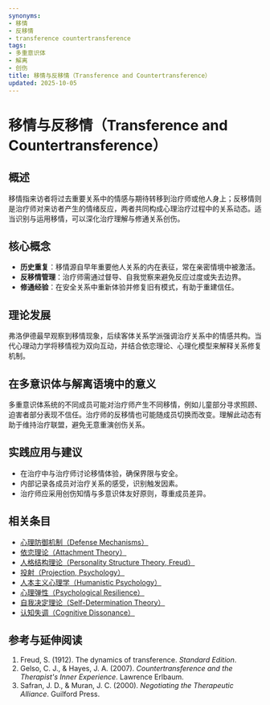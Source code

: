 ```yaml
---
synonyms:
- 移情
- 反移情
- transference countertransference
tags:
- 多重意识体
- 解离
- 创伤
title: 移情与反移情（Transference and Countertransference）
updated: 2025-10-05
---
```


# 移情与反移情（Transference and Countertransference）

## 概述

移情指来访者将过去重要关系中的情感与期待转移到治疗师或他人身上；反移情则是治疗师对来访者产生的情绪反应，两者共同构成心理治疗过程中的关系动态。适当识别与运用移情，可以深化治疗理解与修通关系创伤。

## 核心概念

- **历史重复**：移情源自早年重要他人关系的内在表征，常在亲密情境中被激活。
- **反移情管理**：治疗师需通过督导、自我觉察来避免反应过度或失去边界。
- **修通经验**：在安全关系中重新体验并修复旧有模式，有助于重建信任。

## 理论发展

弗洛伊德最早观察到移情现象，后续客体关系学派强调治疗关系中的情感共构。当代心理动力学将移情视为双向互动，并结合依恋理论、心理化模型来解释关系修复机制。

## 在多意识体与解离语境中的意义

多重意识体系统的不同成员可能对治疗师产生不同移情，例如儿童部分寻求照顾、迫害者部分表现不信任。治疗师的反移情也可能随成员切换而改变。理解此动态有助于维持治疗联盟，避免无意重演创伤关系。

## 实践应用与建议

- 在治疗中与治疗师讨论移情体验，确保界限与安全。
- 内部记录各成员对治疗关系的感受，识别触发因素。
- 治疗师应采用创伤知情与多意识体友好原则，尊重成员差异。

## 相关条目

- [心理防御机制（Defense Mechanisms）](/entries/Defense-Mechanisms.md)
- [依恋理论（Attachment Theory）](/entries/Attachment-Theory.md)
- [人格结构理论（Personality Structure Theory, Freud）](/entries/Personality-Structure-Theory.md)
- [投射（Projection, Psychology）](/entries/Projection-Psychology.md)
- [人本主义心理学（Humanistic Psychology）](/entries/Humanistic-Psychology.md)
- [心理弹性（Psychological Resilience）](/entries/Psychological-Resilience.md)
- [自我决定理论（Self-Determination Theory）](/entries/Self-Determination-Theory.md)
- [认知失调（Cognitive Dissonance）](/entries/Cognitive-Dissonance.md)

## 参考与延伸阅读

1. Freud, S. (1912). The dynamics of transference. *Standard Edition*.
2. Gelso, C. J., & Hayes, J. A. (2007). *Countertransference and the Therapist's Inner Experience*. Lawrence Erlbaum.
3. Safran, J. D., & Muran, J. C. (2000). *Negotiating the Therapeutic Alliance*. Guilford Press.
